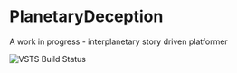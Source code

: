 # PlanetaryDeception
A work in progress - interplanetary story driven platformer

![VSTS Build Status](https://thirdhandalgorithms.visualstudio.com/_apis/public/build/definitions/b08a5a31-bac7-40df-8653-cc78b48b1b85/1/badge)
